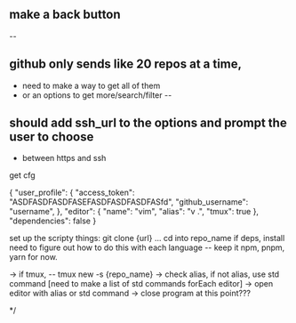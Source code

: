 ## make a back button
-- 
## github only sends like 20 repos at a time, 
 - need to make a way to get all of them 
 - or an options to get more/search/filter
-- 
## should add ssh_url to the options and prompt the user to choose 
 - between https and ssh


get cfg

{
  "user_profile": {
    "access_token": "ASDFASDFASDFASEFASDFASDFASDFASfd",
    "github_username": "username",
  },
  "editor": {
    "name": "vim",
    "alias": "v .",
    "tmux": true
  },
  "dependencies": false
}

set up the scripty things:
git clone {url}
...
cd into repo_name
if deps, install need to figure out how to do this with each language
-- keep it npm, pnpm, yarn for now.

-> if tmux, -- tmux new -s {repo_name}
-> check alias, if not alias, use std command [need to make a list of std commands forEach editor]
-> open editor with alias or std command
-> close program at this point???

*/
